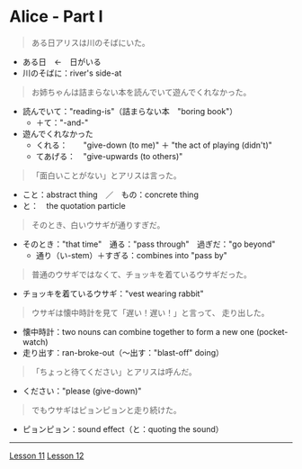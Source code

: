 # Alice - Part I

> ある日アリスは川のそばにいた。

- ある日　←　日がいる
- 川のそばに：river's side-at

> お姉ちゃんは詰まらない本を読んでいて遊んでくれなかった。

- 読んでいて："reading-is"（詰まらない本　"boring book"）
	- ＋て："-and-"
- 遊んでくれなかった
	- くれる：　　"give-down (to me)" ＋ "the act of playing (didn't)"
	- てあげる：　"give-upwards (to others)"

> 「面白いことがない」とアリスは言った。

- こと：abstract thing　／　もの：concrete thing
- と：　the quotation particle

> そのとき、白いウサギが通りすぎだ。

- そのとき："that time"　通る："pass through"　過ぎだ："go beyond"
	- 通り（い-stem）＋すぎる：combines into "pass by"

> 普通のウサギではなくて、チョッキを着ているウサギだった。

- チョッキを着ているウサギ："vest wearing rabbit"

> ウサギは懐中時計を見て「遅い！遅い！」と言って、
> 走り出した。

- 懐中時計：two nouns can combine together to form a new one (pocket-watch)
- 走り出す：ran-broke-out（～出す："blast-off" doing）

> 「ちょっと待てください」とアリスは呼んだ。

- ください："please (give-down)"

> でもウサギはピョンピョンと走り続けた。

- ピョンピョン：sound effect（と：quoting the sound）

----

[Lesson 11](https://youtu.be/3X2ZCWazrDw?list=PLg9uYxuZf8x_A-vcqqyOFZu06WlhnypWj)
[Lesson 12](https://youtu.be/7dYT6Xf1BkA?list=PLg9uYxuZf8x_A-vcqqyOFZu06WlhnypWj)
